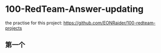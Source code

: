 # 100-RedTeam-Answer-updating
the practise for this project:  https://github.com/EONRaider/100-redteam-projects

## 第一个

